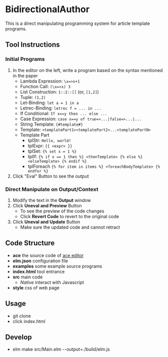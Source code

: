 # BidirectionalAuthor
This is a direct manipulating programming system for article template programs.

## Tool Instructions
### Initial Programs
1. In the editor on the left, write a program based on the syntax mentioned in the paper
   - Lambda Expression: `\x=>x+1`
   - Function Call: `(\x=>x) 3`
   - List Construction: `1::2::[]` (or, `[1,2]`)
   - Tuple: `(1,2)`
   - Let-Binding: `let a = 1 in a`
   - Letrec-Binding: `letrec f = ... in ...`
   - If Conditional: `If x==y then ... else ...`
   - Case Expression: `case x==y of true=>...|false=>...|...`
   - String Template: `{#template#}`
   - Template: `<templatePart1><templatePart2>...<templatePartN>`
   - Template Part
     - tplStr: `Hello, world!`
     - tplExpr: `{{ <expr> }}`
     - tplSet: `{% set x = 1 %}`
     - tplIf: `{% if x == 1 then %} <thenTemplate> {% else %} <elseTemplate> {% endif %}`
     - tplForeach `{% for item in items %} <foreachBodyTemplate> {% endfor %}`
2. Click "Eval" Button to see the output

### Direct Manipulate on Output/Context
1. Modify the text in the **Output** window
2. Click **Uneval and Preview** Button
    - To see the preview of the code changes
    - Click **Revert Code** to revert to the original code
3. Click **Uneval and Update** Button
    - Make sure the updated code and cannot retract

## Code Structure
- **ace** the source code of [ace editor](https://ace.c9.io/)
- **elm.json** configuration file
- **examples** some example source programs
- **index.html** tool entrance
- **src** main code
  - *Native* interact with Javascript
- **style** css of web page

## Usage
- git clone
- click index.html

## Develop
- elm make src/Main.elm --output=./build/elm.js
